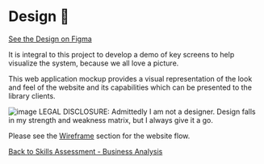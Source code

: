 # Design :art:
[See the Design on Figma](https://www.figma.com/design/IqlCdUTe14HV1mWN5pASkx/Untitled?node-id=0-1&t=qPur7c3HEVqpES9F-1)


It is integral to this project to develop a demo of key screens to help visualize the system, because we all love a picture. 

This web application mockup provides a visual representation of the look and feel of the website and its capabilities which can be presented to the library clients.

![image](https://github.com/user-attachments/assets/328f3943-fa69-4246-9893-ee35f4374304)
LEGAL DISCLOSURE: Admittedly I am not a designer. Design falls in my strength and weakness matrix, but I always give it a go. 

Please see the [Wireframe](https://github.com/jonnyblevins/TWCSkillsAssessment/blob/main/3_The_Documentation/PrototypeWireframes.md) section for the website flow.

[Back to Skills Assessment - Business Analysis](https://github.com/jonnyblevins/TWCSkillsAssessment/blob/main/README.md)
